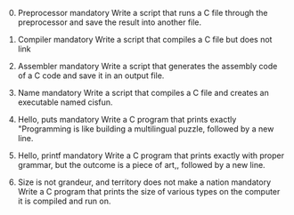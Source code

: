 0. Preprocessor
mandatory
Write a script that runs a C file through the preprocessor and save the result into another file.

1. Compiler
mandatory
Write a script that compiles a C file but does not link

2. Assembler
mandatory
Write a script that generates the assembly code of a C code and save it in an output file.

3. Name
mandatory
Write a script that compiles a C file and creates an executable named cisfun.

4. Hello, puts
mandatory
Write a C program that prints exactly "Programming is like building a multilingual puzzle, followed by a new line.

5. Hello, printf
mandatory
Write a C program that prints exactly with proper grammar, but the outcome is a piece of art,, followed by a new line.

6. Size is not grandeur, and territory does not make a nation
mandatory
Write a C program that prints the size of various types on the computer it is compiled and run on.


